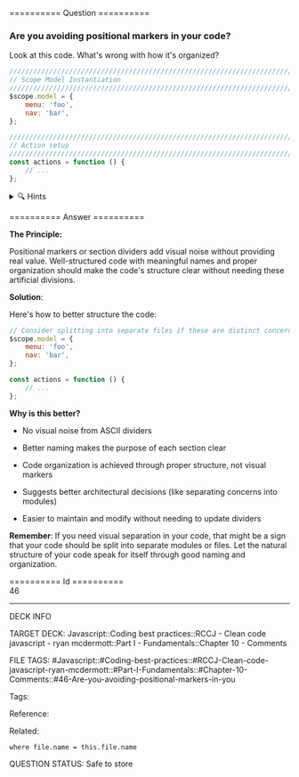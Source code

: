 ========== Question ==========  

### Are you avoiding positional markers in your code?

Look at this code. What's wrong with how it's organized?

```javascript
////////////////////////////////////////////////////////////////////////////////
// Scope Model Instantiation
////////////////////////////////////////////////////////////////////////////////
$scope.model = {
    menu: 'foo',
    nav: 'bar',
};

////////////////////////////////////////////////////////////////////////////////
// Action setup
////////////////////////////////////////////////////////////////////////////////
const actions = function () {
    // ...
};
```

<details><summary>🔍 Hints</summary>

Think about:

-   What purpose do these dividers serve?

-   Do they make the code more maintainable?

-   How else could we make code structure clear?

-   What happens when you need to add new sections?

</details>  

========== Answer ==========  

**The Principle:**

Positional markers or section dividers add visual noise without providing real value. Well-structured code with meaningful names and proper organization should make the code's structure clear without needing these artificial divisions.

**Solution**:

Here's how to better structure the code:

```javascript
// Consider splitting into separate files if these are distinct concerns
$scope.model = {
    menu: 'foo',
    nav: 'bar',
};

const actions = function () {
    // ...
};
```

**Why is this better?**

-   No visual noise from ASCII dividers

-   Better naming makes the purpose of each section clear

-   Code organization is achieved through proper structure, not visual markers

-   Suggests better architectural decisions (like separating concerns into modules)

-   Easier to maintain and modify without needing to update dividers

**Remember**: If you need visual separation in your code, that might be a sign that your code should be split into separate modules or files. Let the natural structure of your code speak for itself through good naming and organization.

========== Id ==========  
46

---

DECK INFO

TARGET DECK: Javascript::Coding best practices::RCCJ - Clean code javascript - ryan mcdermott::Part I - Fundamentals::Chapter 10 - Comments

FILE TAGS: #Javascript::#Coding-best-practices::#RCCJ-Clean-code-javascript-ryan-mcdermott::#Part-I-Fundamentals::#Chapter-10-Comments::#46-Are-you-avoiding-positional-markers-in-you

Tags:

Reference:

Related:

```dataview
where file.name = this.file.name
```

QUESTION STATUS: Safe to store
